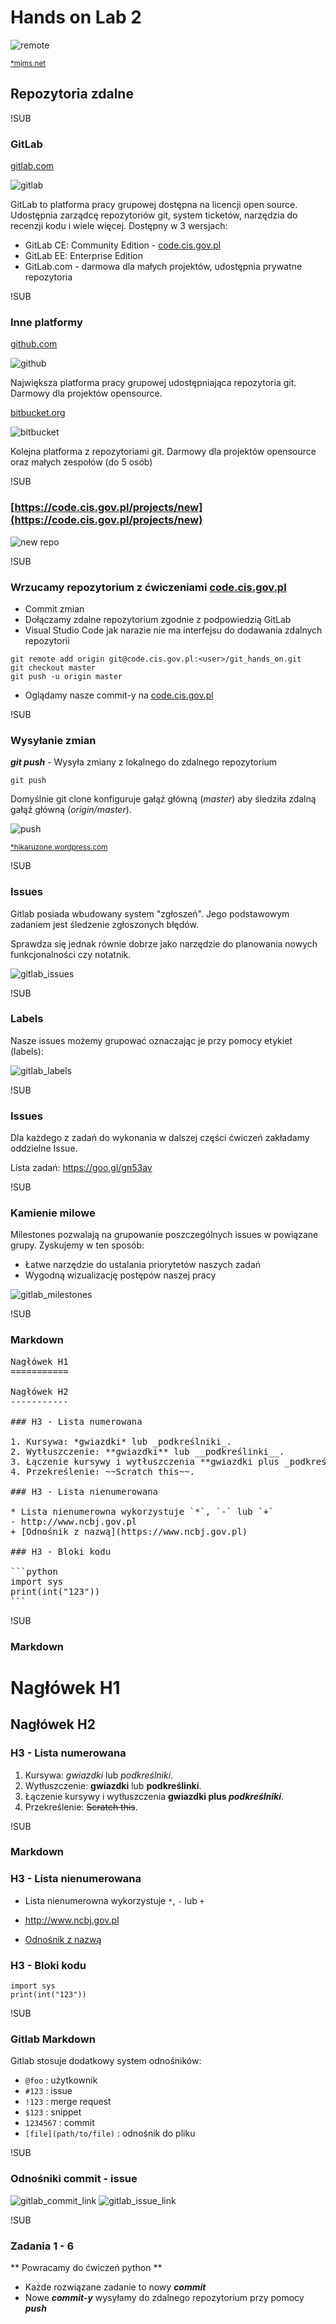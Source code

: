 # Hands on Lab 2
![remote](images/Remote.jpg)

<small>[*mjms.net](http://www.mjms.net/blog/5-tips-for-managing-remote-workers/)</small>
## Repozytoria zdalne

!SUB
### GitLab

[gitlab.com](https://gitlab.com)

![gitlab](images/gitlab-logo.png)

GitLab to platforma pracy grupowej dostępna na licencji open source. Udostępnia zarządcę repozytoriów git, system ticketów, narzędzia do recenzji kodu i wiele więcej. Dostępny w 3 wersjach:
 * GitLab CE: Community Edition - [code.cis.gov.pl](https://code.cis.gov.pl)
 * GitLab EE: Enterprise Edition
 * GitLab.com - darmowa dla małych projektów, udostępnia prywatne repozytoria

!SUB
### Inne platformy

[github.com](https://github.com)

![github](images/Octocat.png)

Największa platforma pracy grupowej udostępniająca repozytoria git. Darmowy dla projektów opensource.

[bitbucket.org](https://bitbucket.org)

![bitbucket](images/bitbucket.png)

Kolejna platforma z repozytoriami git. Darmowy dla projektów opensource oraz małych zespołów (do 5 osób)

!SUB
### [https://code.cis.gov.pl/projects/new](https://code.cis.gov.pl/projects/new)

![new repo](images/gitlab-new-repo.png)

!SUB
### Wrzucamy repozytorium z ćwiczeniami [code.cis.gov.pl](https://code.cis.gov.pl)

- Commit zmian
- Dołączamy zdalne repozytorium zgodnie z podpowiedzią GitLab
- Visual Studio Code jak narazie nie ma interfejsu do dodawania zdalnych repozytorii

```
git remote add origin git@code.cis.gov.pl:<user>/git_hands_on.git
git checkout master
git push -u origin master
```

- Oglądamy nasze commit-y na [code.cis.gov.pl](https://code.cis.gov.pl)

!SUB
### Wysyłanie zmian
<!-- .slide: data-background="#bed3f4" data-transition="fade" -->

_**git push**_ - Wysyła zmiany z lokalnego do zdalnego repozytorium

```
git push
```

Domyślnie git clone konfiguruje gałąź główną (*master*) aby śledziła zdalną gałąź główną (*origin/master*).

![push](images/push.png)

<small>[*hikaruzone.wordpress.com](https://hikaruzone.wordpress.com/2015/10/06/in-case-of-fire-1-git-commit-2-git-push-3-leave-building/)</small>

!SUB
### Issues

Gitlab posiada wbudowany system "zgłoszeń". Jego podstawowym zadaniem jest śledzenie zgłoszonych błędów.

Sprawdza się jednak równie dobrze jako narzędzie do planowania nowych funkcjonalności czy notatnik.

![gitlab_issues](images/gitlab-issues.png)

!SUB
### Labels

Nasze issues możemy grupować oznaczając je przy pomocy etykiet (labels):

![gitlab_labels](images/gitlab-labels.png)

!SUB
### Issues

Dla każdego z zadań do wykonania w dalszej części ćwiczeń zakładamy oddzielne Issue.

Lista zadań: https://goo.gl/gn53av

!SUB
### Kamienie milowe

Milestones pozwalają na grupowanie poszczególnych issues w powiązane grupy. Zyskujemy w ten sposób:

- Łatwe narzędzie do ustalania priorytetów naszych zadań
- Wygodną wizualizację postępów naszej pracy

![gitlab_milestones](images/gitlab-milestones.png)

!SUB
### Markdown

<pre>
Nagłówek H1
===========

Nagłówek H2
-----------

### H3 - Lista numerowana

1. Kursywa: *gwiazdki* lub _podkreślniki_.
2. Wytłuszczenie: **gwiazdki** lub __podkreślinki__.
3. Łączenie kursywy i wytłuszczenia **gwiazdki plus _podkreślniki_**.
4. Przekreślenie: ~~Scratch this~~.

### H3 - Lista nienumerowana

* Lista nienumerowna wykorzystuje `*`, `-` lub `+`
- http://www.ncbj.gov.pl
+ [Odnośnik z nazwą](https://www.ncbj.gov.pl)

### H3 - Bloki kodu

```python
import sys
print(int("123"))
```
</pre>

!SUB
### Markdown

Nagłówek H1
===========

Nagłówek H2
-----------

### H3 - Lista numerowana

1. Kursywa: *gwiazdki* lub _podkreślniki_.
2. Wytłuszczenie: **gwiazdki** lub __podkreślinki__.
3. Łączenie kursywy i wytłuszczenia **gwiazdki plus _podkreślniki_**.
4. Przekreślenie: ~~Scratch this~~.

!SUB
### Markdown

### H3 - Lista nienumerowana

* Lista nienumerowna wykorzystuje `*`, `-` lub `+`
- http://www.ncbj.gov.pl
+ [Odnośnik z nazwą](https://www.ncbj.gov.pl)

### H3 - Bloki kodu

<pre class="python"><code>import sys
print(int("123"))
</code></pre>

!SUB
### Gitlab Markdown

Gitlab stosuje dodatkowy system odnośników:


- `@foo` : użytkownik
- `#123` : issue
- `!123` : merge request
- `$123` : snippet
- `1234567` : commit
- `[file](path/to/file)` : odnośnik do pliku

!SUB
### Odnośniki commit - issue

![gitlab_commit_link](images/gitlab-commit-link.png)<!-- .element width="50%" -->
![gitlab_issue_link](images/gitlab-issue-link.png)<!-- .element width="80%" -->


!SUB
### Zadania 1 - 6
<!-- .slide: data-background="#f7cd99" data-transition="fade" -->

** Powracamy do ćwiczeń python **

* Każde rozwiązane zadanie to nowy _**commit**_
* Nowe _**commit-y**_ wysyłamy do zdalnego repozytorium przy pomocy _**push**_

